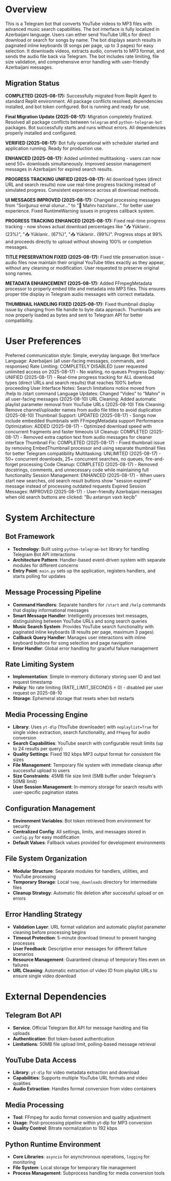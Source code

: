 # Overview

This is a Telegram bot that converts YouTube videos to MP3 files with advanced music search capabilities. The bot interface is fully localized in Azerbaijani language. Users can either send YouTube URLs for direct download or search for songs by name. The bot displays search results in paginated inline keyboards (8 songs per page, up to 3 pages) for easy selection. It downloads videos, extracts audio, converts to MP3 format, and sends the audio file back via Telegram. The bot includes rate limiting, file size validation, and comprehensive error handling with user-friendly Azerbaijani messages.

## Migration Status
**COMPLETED (2025-08-17):** Successfully migrated from Replit Agent to standard Replit environment. All package conflicts resolved, dependencies installed, and bot token configured. Bot is running and ready for use.

**Final Migration Update (2025-08-17):** Migration completely finalized. Resolved all package conflicts between `telegram` and `python-telegram-bot` packages. Bot successfully starts and runs without errors. All dependencies properly installed and configured.

**VERIFIED (2025-08-17):** Bot fully operational with scheduler started and application running. Ready for production use.

**ENHANCED (2025-08-17):** Added unlimited multitasking - users can now send 50+ downloads simultaneously. Improved session management messages in Azerbaijani for expired search results.

**PROGRESS TRACKING UNIFIED (2025-08-17):** All download types (direct URL and search results) now use real-time progress tracking instead of simulated progress. Consistent experience across all download methods.

**UI MESSAGES IMPROVED (2025-08-17):** Changed processing messages from "Sorğunuz emal olunur..." to "🎵 Mahnı hazırlanır..." for better user experience. Fixed RuntimeWarning issues in progress callback system.

**PROGRESS TRACKING ENHANCED (2025-08-17):** Fixed real-time progress tracking - now shows actual download percentages like "📥 Yüklənir.. (23%)", "📥 Yüklənir.. (67%)", "📥 Yüklənir.. (99%)". Progress stops at 99% and proceeds directly to upload without showing 100% or completion messages.

**TITLE PRESERVATION FIXED (2025-08-17):** Fixed title preservation issue - audio files now maintain their original YouTube titles exactly as they appear, without any cleaning or modification. User requested to preserve original song names.

**METADATA ENHANCEMENT (2025-08-17):** Added FFmpegMetadata processor to properly embed title and metadata into MP3 files. This ensures proper title display in Telegram audio messages with correct metadata.

**THUMBNAIL HANDLING FIXED (2025-08-17):** Fixed thumbnail display issue by changing from file handle to byte data approach. Thumbnails are now properly loaded as bytes and sent to Telegram API for better compatibility.

# User Preferences

Preferred communication style: Simple, everyday language.
Bot Interface Language: Azerbaijani (all user-facing messages, commands, and responses)
Rate Limiting: COMPLETELY DISABLED (user requested unlimited access on 2025-08-17) - No waiting, no queues
Progress Display: UNIFIED (2025-08-17) - Real-time progress tracking for ALL download types (direct URLs and search results) that reaches 100% before proceeding
User Interface Notes: Search limitations notice moved from /help to /start command
Language Updates: Changed "Video" to "Mahnı" in all user-facing messages (2025-08-10)
URL Cleaning: Added automatic playlist parameter removal from YouTube URLs (2025-08-10)
Title Cleaning: Remove channel/uploader names from audio file titles to avoid duplication (2025-08-10)
Thumbnail Support: UPDATED (2025-08-17) - Songs now include embedded thumbnails with FFmpegMetadata support
Performance Optimization: ADDED (2025-08-17) - Optimized download speed with concurrent fragments and faster timeouts
UI Cleanup: COMPLETED (2025-08-17) - Removed extra caption text from audio messages for cleaner interface
Thumbnail Fix: COMPLETED (2025-08-17) - Fixed thumbnail issue by removing EmbedThumbnail processor and using separate thumbnail files for better Telegram compatibility
Multitasking: UNLIMITED (2025-08-17) - 50+ concurrent downloads, 25+ concurrent searches, no queues, fire-and-forget processing
Code Cleanup: COMPLETED (2025-08-17) - Removed docstrings, comments, and unnecessary code while maintaining full functionality
Session Management: ENHANCED (2025-08-17) - When users start new searches, old search result buttons show "session expired" message instead of processing outdated requests
Expired Session Messages: IMPROVED (2025-08-17) - User-friendly Azerbaijani messages when old search buttons are clicked: "Bu axtarışın vaxtı keçib"

# System Architecture

## Bot Framework
- **Technology**: Built using `python-telegram-bot` library for handling Telegram Bot API interactions
- **Architecture Pattern**: Handler-based event-driven system with separate modules for different concerns
- **Entry Point**: `main.py` sets up the application, registers handlers, and starts polling for updates

## Message Processing Pipeline
- **Command Handlers**: Separate handlers for `/start` and `/help` commands that display informational messages
- **Smart Message Handler**: Intelligently processes text messages, distinguishing between YouTube URLs and song search queries
- **Music Search System**: Provides YouTube search functionality with paginated inline keyboards (8 results per page, maximum 3 pages)
- **Callback Query Handler**: Manages user interactions with inline keyboard buttons for song selection and page navigation
- **Error Handler**: Global error handling for graceful failure management

## Rate Limiting System
- **Implementation**: Simple in-memory dictionary storing user ID and last request timestamp
- **Policy**: No rate limiting (RATE_LIMIT_SECONDS = 0) - disabled per user request on 2025-08-10
- **Storage**: Ephemeral storage that resets when bot restarts

## Media Processing Engine
- **Library**: Uses `yt-dlp` (YouTube downloader) with `noplaylist=True` for single video extraction, search functionality, and `FFmpeg` for audio conversion
- **Search Capabilities**: YouTube search with configurable result limits (up to 24 results per query)
- **Quality Settings**: Fixed 192 kbps MP3 output format for consistent file sizes
- **File Management**: Temporary file system with immediate cleanup after successful upload to users
- **Size Constraints**: 45MB file size limit (5MB buffer under Telegram's 50MB limit)
- **User Session Management**: In-memory storage for search results with user-specific pagination states

## Configuration Management
- **Environment Variables**: Bot token retrieved from environment for security
- **Centralized Config**: All settings, limits, and messages stored in `config.py` for easy modification
- **Default Values**: Fallback values provided for development environments

## File System Organization
- **Modular Structure**: Separate modules for handlers, utilities, and YouTube processing
- **Temporary Storage**: Local `temp_downloads` directory for intermediate files
- **Cleanup Strategy**: Automatic file deletion after successful upload or on errors

## Error Handling Strategy
- **Validation Layer**: URL format validation and automatic playlist parameter cleaning before processing begins  
- **Timeout Protection**: 5-minute download timeout to prevent hanging processes
- **User Feedback**: Descriptive error messages for different failure scenarios
- **Resource Management**: Guaranteed cleanup of temporary files even on failures
- **URL Cleaning**: Automatic extraction of video ID from playlist URLs to ensure single video download

# External Dependencies

## Telegram Bot API
- **Service**: Official Telegram Bot API for message handling and file uploads
- **Authentication**: Bot token-based authentication
- **Limitations**: 50MB file upload limit, polling-based message retrieval

## YouTube Data Access
- **Library**: `yt-dlp` for video metadata extraction and download
- **Capabilities**: Supports multiple YouTube URL formats and video qualities
- **Audio Extraction**: Handles format conversion from video containers

## Media Processing
- **Tool**: FFmpeg for audio format conversion and quality adjustment
- **Usage**: Post-processing pipeline within yt-dlp for MP3 conversion
- **Quality Control**: Bitrate normalization to 192 kbps

## Python Runtime Environment
- **Core Libraries**: `asyncio` for asynchronous operations, `logging` for monitoring
- **File System**: Local storage for temporary file management
- **Process Management**: Subprocess handling for media conversion tools